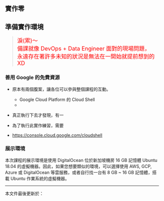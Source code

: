 ## 實作零

## 準備實作環境

> <font color="red" size="4">淚(累)～ <br/>
> 備課就像 DevOps + Data Engineer 面對的現場問題，<br/>
> 永遠存在著許多未知的狀況是無法在一開始就提前想到的 XD</font>

### 善用 Google 的免費資源

* 原本有兩個腹案，讓各位可以參與整個課程的互動。
  * Google Cloud Platform 的 Cloud Shell
  * 

* 真正執行下去才發現，有一

* 為了執行此實作練習，需要

* https://console.cloud.google.com/cloudshell

### 展示環境

本次課程的展示環境是使用 DigitalOcean 位於新加坡機房 16 GB 記憶體 Ubuntu 18.04 的虛擬機器。因此，如果您想要類似的環境，可以選擇使用 AWS, GCP, Azure 或 DigitalOcean 等雲服務，或者自行找一台有 8 GB ~ 16 GB 記憶體，搭載 Ubuntu 作業系統的虛擬機器。



--------------------
本文件最後更新於：<script>document.write(document.lastModified);</script>
